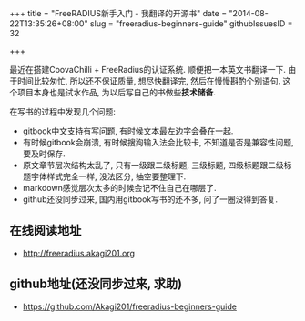 +++
title = "FreeRADIUS新手入门 - 我翻译的开源书"
date = "2014-08-22T13:35:26+08:00"
slug = "freeradius-beginners-guide"
githubIssuesID = 32

+++

最近在搭建CoovaChilli + FreeRadius的认证系统. 顺便把一本英文书翻译一下. 由于时间比较匆忙, 所以还不保证质量, 想尽快翻译完, 然后在慢慢斟酌个别语句. 这个项目本身也是试水作品, 为以后写自己的书做些**技术储备**.

在写书的过程中发现几个问题:
* gitbook中文支持有写问题, 有时候文本最左边字会叠在一起.
* 有时候gitbook会崩溃, 有时候搜狗输入法会比较卡, 不知道是否是兼容性问题, 要及时保存.
* 原文章节层次结构太乱了, 只有一级跟二级标题, 三级标题, 四级标题跟二级标题字体样式完全一样, 没法区分, 抽空要整理下.
* markdown感觉层次太多的时候会记不住自己在哪层了.
* github还没同步过来, 国内用gitbook写书的还不多, 问了一圈没得到答复.

## 在线阅读地址
* <http://freeradius.akagi201.org>

## github地址(还没同步过来, 求助)
* <https://github.com/Akagi201/freeradius-beginners-guide>